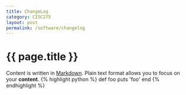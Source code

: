 ```yaml
---
title: ChangeLog
category: CISC275
layout: post
permalink: /software/changelog
---
```


# {{ page.title }}

Content is written in [Markdown](https://learnxinyminutes.com/docs/markdown/).
Plain text format allows you to focus on your **content**.
{% highlight python %}
def foo
  puts 'foo'
end
{% endhighlight %}

<!--
You can use HTML elements in Markdown, such as the comment element, and they won't
be affected by a markdown parser. However, if you create an HTML element in your
markdown file, you cannot use markdown syntax within that element's contents.
-->